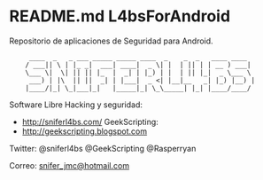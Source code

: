 README.md
L4bsForAndroid
================

Repositorio de aplicaciones de Seguridad para Android.

         ____  _   _ ___ _____ _____ ____  _    _  _   ____ ____
        / ___|| \ | |_ _|  ___| ____|  _ \| |  | || | | __ ) ___|
        \___ \|  \| || || |_  |  _| | |_) | |  | || |_|  _ \___ \
         ___) | |\  || ||  _| | |___|  _ <| |__|__   _| |_) |__) |
        |____/|_| \_|___|_|   |_____|_| \_\_____| |_| |____/____/

Software Libre Hacking y seguridad:
 *  http://sniferl4bs.com/
GeekScripting:
 *  http://geekscripting.blogspot.com

Twitter: @sniferl4bs
         @GeekScripting
         @Rasperryan

Correo: snifer_jmc@hotmail.com

